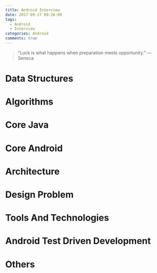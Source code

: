 ```yaml
---
title: Android Interview
date: 2017-09-27 09:26:09
tags:
  - Android
  - Interview
categories: Android
comments: true
---
```


>“Luck is what happens when preparation meets opportunity.”  ― Seneca

# Data Structures

# Algorithms

# Core Java

# Core Android

# Architecture

# Design Problem

# Tools And Technologies

# Android Test Driven Development

# Others
